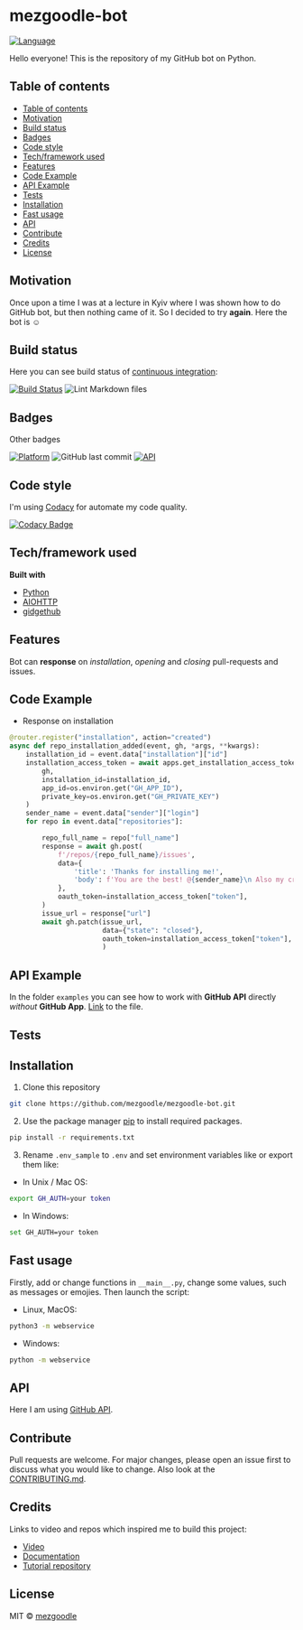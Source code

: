 # mezgoodle-bot

[![Language](https://img.shields.io/badge/language-python-brightgreen?style=flat-square)](https://www.python.org/)

Hello everyone! This is the repository of my GitHub bot on Python.

## Table of contents

- [Table of contents](#table-of-contents)
- [Motivation](#motivation)
- [Build status](#build-status)
- [Badges](#badges)
- [Code style](#code-style)
- [Tech/framework used](#techframework-used)
- [Features](#features)
- [Code Example](#code-example)
- [API Example](#api-example)
- [Tests](#tests)
- [Installation](#installation)
- [Fast usage](#fast-usage)
- [API](#api)
- [Contribute](#contribute)
- [Credits](#credits)
- [License](#license)

## Motivation

Once upon a time I was at a lecture in Kyiv where I was shown how to do GitHub bot, but then nothing came of it. So I decided to try **again**. Here the bot is :relaxed:

## Build status

Here you can see build status of [continuous integration](https://en.wikipedia.org/wiki/Continuous_integration):

[![Build Status](https://travis-ci.com/mezgoodle/mezgoodle-bot.svg?branch=master)](https://travis-ci.com/mezgoodle/mezgoodle-bot)
![Lint Markdown files](https://github.com/mezgoodle/mezgoodle-bot/workflows/Lint%20Markdown%20files/badge.svg)

## Badges

Other badges

[![Platform](https://img.shields.io/badge/Platform-GitHub-brightgreen?style=flat-square)](https://www.github.com)
![GitHub last commit](https://img.shields.io/github/last-commit/mezgoodle/mezgoodle-bot?style=flat-square)
[![API](https://img.shields.io/badge/GitHub_API-v3-brightgreen?style=flat-square)](https://developer.github.com/v3/)


## Code style

I'm using [Codacy](https://www.codacy.com/) for automate my code quality.

[![Codacy Badge](https://app.codacy.com/project/badge/Grade/a2953a4086c847fa80278ffd2dc4186b)](https://www.codacy.com/manual/mezgoodle/mezgoodle-bot?utm_source=github.com&amp;utm_medium=referral&amp;utm_content=mezgoodle/mezgoodle-bot&amp;utm_campaign=Badge_Grade)

## Tech/framework used

**Built with**

- [Python](https://www.python.org/)
- [AIOHTTP](https://docs.aiohttp.org/en/stable/)
- [gidgethub](https://gidgethub.readthedocs.io/en/latest/)

## Features

Bot can **response** on *installation*, *opening* and *closing* pull-requests and issues.

## Code Example

- Response on installation

```python
@router.register("installation", action="created")
async def repo_installation_added(event, gh, *args, **kwargs):
    installation_id = event.data["installation"]["id"]
    installation_access_token = await apps.get_installation_access_token(
        gh,
        installation_id=installation_id,
        app_id=os.environ.get("GH_APP_ID"),
        private_key=os.environ.get("GH_PRIVATE_KEY")
    )
    sender_name = event.data["sender"]["login"]
    for repo in event.data["repositories"]:

        repo_full_name = repo["full_name"]
        response = await gh.post(
            f'/repos/{repo_full_name}/issues',
            data={
                'title': 'Thanks for installing me!',
                'body': f'You are the best! @{sender_name}\n Also my creator is @mezgoodle. There you can find my body)'
            },
            oauth_token=installation_access_token["token"],
        )
        issue_url = response["url"]
        await gh.patch(issue_url,
                       data={"state": "closed"},
                       oauth_token=installation_access_token["token"],
                       )
```

## API Example

In the folder `examples` you can see how to work with **GitHub API** directly *without* **GitHub App**. [Link](https://github.com/mezgoodle/mezgoodle-bot/blob/master/examples/create_issue/create_issue.py) to the file.

## Tests

## Installation

1. Clone this repository

```bash
git clone https://github.com/mezgoodle/mezgoodle-bot.git
```

2. Use the package manager [pip](https://pip.pypa.io/en/stable/) to install required packages.

```bash
pip install -r requirements.txt
```

3. Rename `.env_sample` to `.env` and set environment variables like or export them like:

- In Unix / Mac OS:

```bash
export GH_AUTH=your token
```

- In Windows:

```bash
set GH_AUTH=your token
```

## Fast usage

Firstly, add or change functions in `__main__.py`, change some values, such as messages or emojies. Then launch the script:

- Linux, MacOS:

```bash
python3 -m webservice
```

- Windows:

```bash
python -m webservice
```

## API

Here I am using [GitHub API](https://developer.github.com/v3/).

## Contribute

Pull requests are welcome. For major changes, please open an issue first to discuss what you would like to change. Also look at the [CONTRIBUTING.md](https://github.com/mezgoodle/mezgoodle-bot/blob/master/CONTRIBUTING.md).

## Credits

Links to video and repos which inspired me to build this project:

- [Video](https://www.youtube.com/watch?v=JWhywJHIMfs)
- [Documentation](https://github-app-tutorial.readthedocs.io/en/latest/index.html)
- [Tutorial repository](https://github.com/Mariatta/github-app-tutorial)

## License

MIT © [mezgoodle](https://github.com/mezgoodle)
